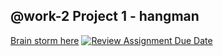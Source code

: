 ## @work-2 Project 1 - hangman


[Brain storm here](https://www.figma.com/board/X1btACPtV4hZRVeZnwxHG0/Untitled?node-id=0-1&t=4AocDz8qDj0Ebm01-1)
[![Review Assignment Due Date](https://classroom.github.com/assets/deadline-readme-button-22041afd0340ce965d47ae6ef1cefeee28c7c493a6346c4f15d667ab976d596c.svg)](https://classroom.github.com/a/OtCKnre3)
